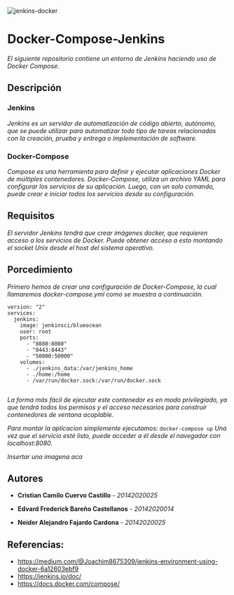 ![jenkins-docker](https://user-images.githubusercontent.com/31807256/56621070-b7b29000-65f0-11e9-8fa4-3c9b98dcd086.jpg)
# Docker-Compose-Jenkins
_El siguiente repositorio contiene un entorno de Jenkins haciendo uso de Docker Compose._

## Descripción 

### Jenkins
_Jenkins es un servidor de automatización de código abierto, autónomo, que se puede utilizar para automatizar todo tipo de tareas relacionadas con la creación, prueba y entrega o implementación de software._

### Docker-Compose
_Compose es una herramienta para definir y ejecutar aplicaciones Docker de múltiples contenedores. Docker-Compose, utiliza un archivo YAML para configurar los servicios de su aplicación. Luego, con un solo comando, puede crear e iniciar todos los servicios desde su configuración._

## Requisitos
_El servidor Jenkins tendrá que crear imágenes docker, que requieren acceso a los servicios de Docker. Puede obtener acceso a esto montando el socket Unix desde el host del sistema operativo._

## Porcedimiento
_Primero hemos de crear una configuración de Docker-Compose, la cual llamaremos docker-compose.yml como se muestra a continuación._
```
version: "2"
services:
  jenkins:
    image: jenkinsci/blueocean
    user: root
    ports:
      - "8080:8080"
      - "8443:8443"
      - "50000:50000"
    volumes:
      - ./jenkins_data:/var/jenkins_home
      - ./home:/home
      - /var/run/docker.sock:/var/run/docker.sock
      
```
_La forma más fácil de ejecutar este contenedor es en modo privilegiado, ya que tendrá todos los permisos y el acceso necesarios para construir contenedores de ventana acoplable._

_Para montar la aplicacion simplemente ejecutamos:_
```docker-compose up```
_Una vez que el servicio esté listo, puede acceder a él desde el navegador con localhost:8080._

_Insertar una imagena aca_

## Autores

* **Cristian Camilo Cuervo Castillo** - *20142020025*

* **Edvard Frederick Bareño Castellanos** - *20142020014*

* **Neider Alejandro Fajardo Cardona** - *20142020025*

## Referencias:
* https://medium.com/@Joachim8675309/jenkins-environment-using-docker-6a12603ebf9
* https://jenkins.io/doc/
* https://docs.docker.com/compose/

